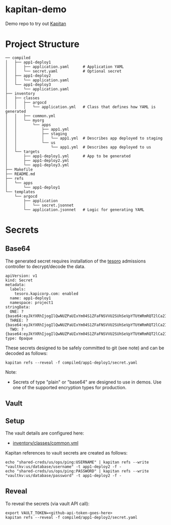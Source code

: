 # kapitan-demo

Demo repo to try out [Kapitan](https://kapitan.dev/)

# Project Structure

```
── compiled                       
│   ├── app1-deploy1
│   │   ├── application.yaml      # Application YAML
│   │   └── secret.yaml           # Optional secret
│   ├── app1-deploy2
│   │   └── application.yaml
│   └── app1-deploy3
│       └── application.yaml
├── inventory
│   ├── classes
│   │   ├── argocd
│   │   │   └── application.yml   # Class that defines how YAML is generated 
│   │   ├── common.yml
│   │   └── myorg
│   │       └── apps
│   │           ├── app1.yml
│   │           ├── staging
│   │           │   └── app1.yml  # Describes app deployed to staging
│   │           └── us
│   │               └── app1.yml  # Describes app deployed to us
│   └── targets
│       ├── app1-deploy1.yml      # App to be generated
│       ├── app1-deploy2.yml
│       └── app1-deploy3.yml
├── Makefile
├── README.md
├── refs
│   └── apps
│       └── app1-deploy1
└── templates
    └── argocd
        ├── application
        │   └── secret.jsonnet
        └── application.jsonnet   # Logic for generating YAML
```

# Secrets 

## Base64

The generated secret requires installation of the [tesoro](https://github.com/kapicorp/tesoro) admissions controller to decrypt/decode the data.

```
apiVersion: v1
kind: Secret
metadata:
  labels:
    tesoro.kapicorp.com: enabled
  name: app1-deploy1
  namespace: project1
stringData:
  ONE: ?{base64:eyJkYXRhIjogIlQwNUZPaUIxYm04S1ZFaFNSVVU2SUhSeVpYTUtWRmRQT2lCa2IzTUsiLCAiZW5jb2RpbmciOiAib3JpZ2luYWwiLCAidHlwZSI6ICJiYXNlNjQiLCAiZW1iZWRkZWRfc3VidmFyX3BhdGgiOiAiT05FIn0=:embedded}
  THREE: ?{base64:eyJkYXRhIjogIlQwNUZPaUIxYm04S1ZFaFNSVVU2SUhSeVpYTUtWRmRQT2lCa2IzTUsiLCAiZW5jb2RpbmciOiAib3JpZ2luYWwiLCAidHlwZSI6ICJiYXNlNjQiLCAiZW1iZWRkZWRfc3VidmFyX3BhdGgiOiAiVEhSRUUifQ==:embedded}
  TWO: ?{base64:eyJkYXRhIjogIlQwNUZPaUIxYm04S1ZFaFNSVVU2SUhSeVpYTUtWRmRQT2lCa2IzTUsiLCAiZW5jb2RpbmciOiAib3JpZ2luYWwiLCAidHlwZSI6ICJiYXNlNjQiLCAiZW1iZWRkZWRfc3VidmFyX3BhdGgiOiAiVFdPIn0=:embedded}
type: Opaque
```

These secrets designed to be safely committed to git (see note) and can be decoded as follows:

```
kapitan refs --reveal -f compiled/app1-deploy1/secret.yaml
```

Note:

* Secrets of type "plain" or "base64" are designed to use in demos. Use one of the supported encryption types for production. 

## Vault 

## Setup

The vault details are configured here:

* [inventory/classes/common.yml](inventory/classes/common.yml)

Kapitan references to vault secrets are created as follows:

```
echo "shared-creds/us/ops/ping:USERNAME" | kapitan refs --write "vaultkv:us/database/username" -t app1-deploy2 -f -
echo "shared-creds/us/ops/ping:PASSWORD" | kapitan refs --write "vaultkv:us/database/password" -t app1-deploy2 -f -
```

## Reveal

To reveal the secrets (via vault API call):

```
export VAULT_TOKEN=<github-api-token-goes-here>
kapitan refs --reveal -f compiled/app1-deploy2/secret.yaml
```

